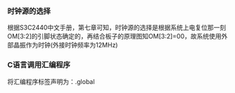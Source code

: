 ### 时钟源的选择
根据S3C2440中文手册，第七章可知，时钟源的选择是根据系统上电复位那一刻OM[3:2]的引脚状态确定的，再结合板子的原理图知OM[3:2]=00，故系统使用外部晶振作为时钟(外接时钟频率为12MHz)
### C语言调用汇编程序
将汇编程序标签声明为：.global
